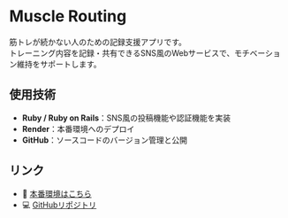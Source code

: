 # Muscle Routing

筋トレが続かない人のための記録支援アプリです。  
トレーニング内容を記録・共有できるSNS風のWebサービスで、モチベーション維持をサポートします。

## 使用技術

- **Ruby / Ruby on Rails**：SNS風の投稿機能や認証機能を実装
- **Render**：本番環境へのデプロイ
- **GitHub**：ソースコードのバージョン管理と公開

## リンク

- 🔗 [本番環境はこちら](https://muscle-routing-2.onrender.com)
- 💻 [GitHubリポジトリ](https://github.com/Hayatomoryusei/muscle_routing)
